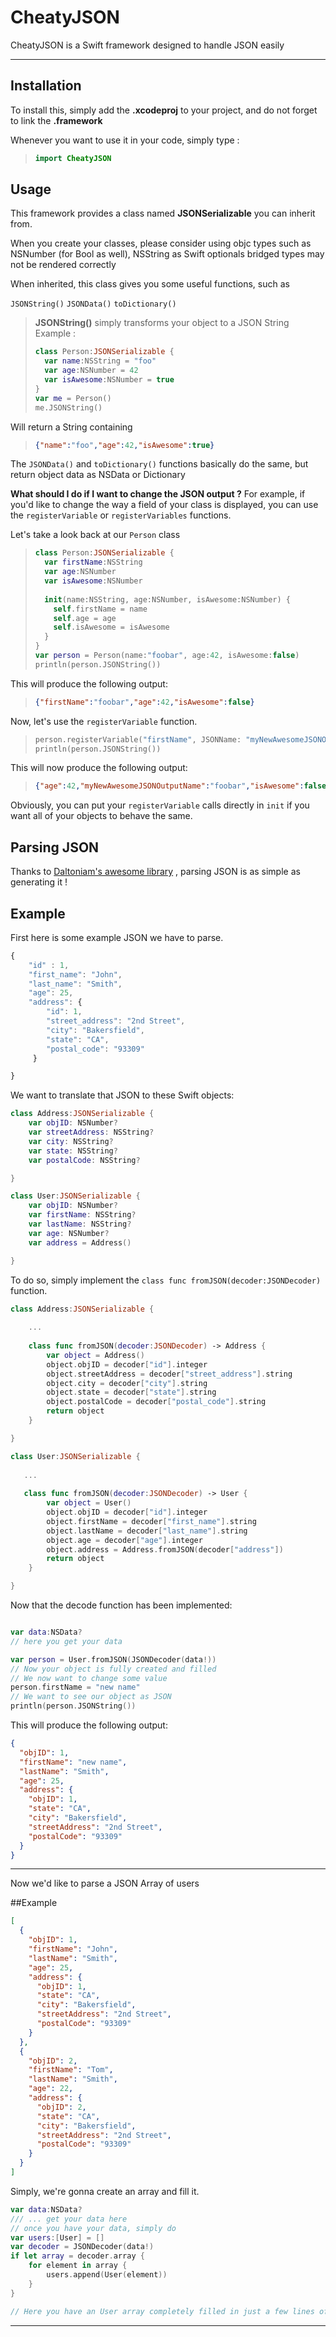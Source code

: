CheatyJSON
===================


CheatyJSON is a Swift framework designed to handle JSON easily

----------


Installation
-------------

To install this, simply add the **.xcodeproj** to your project, and do not forget to link the **.framework** 

Whenever you want to use it in your code, simply type :

> ```swift
> import CheatyJSON

Usage
-------------

This framework provides a class named **JSONSerializable** you can inherit from.

When you create your classes, please consider using objc types such as NSNumber (for Bool as well), NSString as Swift optionals bridged types may not be rendered correctly

When inherited, this class gives you some useful functions, such as

`JSONString()`
`JSONData()`
`toDictionary()`

> **JSONString()** simply transforms your object to a JSON String
> Example :
> ```swift
> class Person:JSONSerializable {
>   var name:NSString = "foo"
>   var age:NSNumber = 42
>   var isAwesome:NSNumber = true
> }
> var me = Person()
> me.JSONString()

Will return a String containing
> ```json
> {"name":"foo","age":42,"isAwesome":true}

The `JSONData()` and `toDictionary()` functions basically do the same, but return object data as NSData or Dictionary

**What should I do if I want to change the JSON output ?**
For example, if you'd like to change the way a field of your class is displayed, you can use the `registerVariable` or `registerVariables` functions.

Let's take a look back at our `Person` class

> ```swift
> class Person:JSONSerializable {
>   var firstName:NSString
>   var age:NSNumber
>   var isAwesome:NSNumber
>   
>   init(name:NSString, age:NSNumber, isAwesome:NSNumber) {
>     self.firstName = name
>     self.age = age
>     self.isAwesome = isAwesome
>   }
> }
> var person = Person(name:"foobar", age:42, isAwesome:false)
> println(person.JSONString())

This will produce the following output:
> ```json
> {"firstName":"foobar","age":42,"isAwesome":false}

Now, let's use the `registerVariable` function.

> ```swift
> person.registerVariable("firstName", JSONName: "myNewAwesomeJSONOutputName")
> println(person.JSONString())

This will now produce the following output:
> ```json
> {"age":42,"myNewAwesomeJSONOutputName":"foobar","isAwesome":false}

Obviously, you can put your `registerVariable` calls directly in `init` if you want all of your objects to behave the same.

Parsing JSON
----------

Thanks to [Daltoniam's awesome library](https://github.com/daltoniam/JSONJoy-Swift) , parsing JSON is as simple as generating it !

## Example

First here is some example JSON we have to parse.

```javascript
{
    "id" : 1,
    "first_name": "John",
    "last_name": "Smith",
    "age": 25,
    "address": {
        "id": 1,
        "street_address": "2nd Street",
        "city": "Bakersfield",
        "state": "CA",
        "postal_code": "93309"
     }

}
```

We want to translate that JSON to these Swift objects:


```swift
class Address:JSONSerializable {
    var objID: NSNumber?
    var streetAddress: NSString?
    var city: NSString?
    var state: NSString?
    var postalCode: NSString?

}

class User:JSONSerializable {
    var objID: NSNumber?
    var firstName: NSString?
    var lastName: NSString?
    var age: NSNumber?
    var address = Address()

}
```

To do so, simply implement the `class func fromJSON(decoder:JSONDecoder)` function.

```swift
class Address:JSONSerializable {
    
    ...
    
    class func fromJSON(decoder:JSONDecoder) -> Address {
        var object = Address()
        object.objID = decoder["id"].integer
        object.streetAddress = decoder["street_address"].string
        object.city = decoder["city"].string
        object.state = decoder["state"].string
        object.postalCode = decoder["postal_code"].string
        return object
    }

}

class User:JSONSerializable {
   
   ...
   
   class func fromJSON(decoder:JSONDecoder) -> User {
        var object = User()
        object.objID = decoder["id"].integer
        object.firstName = decoder["first_name"].string
        object.lastName = decoder["last_name"].string
        object.age = decoder["age"].integer
        object.address = Address.fromJSON(decoder["address"])
        return object
    }

}
```

Now that the decode function has been implemented:

```swift

var data:NSData?
// here you get your data

var person = User.fromJSON(JSONDecoder(data!))
// Now your object is fully created and filled
// We now want to change some value
person.firstName = "new name"
// We want to see our object as JSON
println(person.JSONString())
```

This will produce the following output:

```json
{
  "objID": 1,
  "firstName": "new name",
  "lastName": "Smith",
  "age": 25,
  "address": {
    "objID": 1,
    "state": "CA",
    "city": "Bakersfield",
    "streetAddress": "2nd Street",
    "postalCode": "93309"
  }
}
```

---

Now we'd like to parse a JSON Array of users

##Example

```json
[
  {
    "objID": 1,
    "firstName": "John",
    "lastName": "Smith",
    "age": 25,
    "address": {
      "objID": 1,
      "state": "CA",
      "city": "Bakersfield",
      "streetAddress": "2nd Street",
      "postalCode": "93309"
    }
  },
  {
    "objID": 2,
    "firstName": "Tom",
    "lastName": "Smith",
    "age": 22,
    "address": {
      "objID": 2,
      "state": "CA",
      "city": "Bakersfield",
      "streetAddress": "2nd Street",
      "postalCode": "93309"
    }
  }
]
```

Simply, we're gonna create an array and fill it.

```swift
var data:NSData?
/// ... get your data here
// once you have your data, simply do
var users:[User] = []
var decoder = JSONDecoder(data!)
if let array = decoder.array {
    for element in array {
        users.append(User(element))
    }
}

// Here you have an User array completely filled in just a few lines of code

```

---




